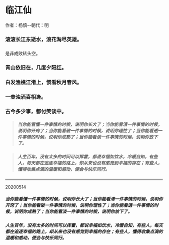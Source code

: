# 临江仙

作者：杨慎--朝代：明

### 滚滚长江东逝水，浪花淘尽英雄。

### 



是非成败转头空。

### 青山依旧在，几度夕阳红。

### 白发渔樵江渚上，惯看秋月春风。

### 一壶浊酒喜相逢。

### 古今多少事，都付笑谈中。


>##### 当你能看懂一件事情的时候，说明你长大了；当你能看清一件事情的时候，说明你开窍了；当你能看破一件事情的时候，说明你理性了；当你能看透一件事情的时候，说明你成熟了；当你能看淡一件事情的时候，说明你放下了。

>##### 人生百年，没有太多的时间可以挥霍，都说幸福如饮水，冷暖自知，有些人，每天都在追逐幸福的路上，却从来也没有感觉到幸福的存在；有些人，懂得收集点滴的温暖和感动，便会与快乐同行。

---
20200514
##### 当你能看懂一件事情的时候，说明你长大了；当你能看清一件事情的时候，说明你开窍了；当你能看破一件事情的时候，说明你理性了；当你能看透一件事情的时候，说明你成熟了；当你能看淡一件事情的时候，说明你放下了。

##### 人生百年，没有太多的时间可以挥霍，都说幸福如饮水，冷暖自知，有些人，每天都在追逐幸福的路上，却从来也没有感觉到幸福的存在；有些人，懂得收集点滴的温暖和感动，便会与快乐同行。